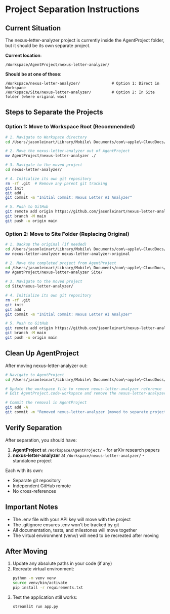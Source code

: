 # Project Separation Instructions

## Current Situation

The nexus-letter-analyzer project is currently inside the AgentProject folder, but it should be its own separate project.

**Current location**: 
```
/Workspace/AgentProject/nexus-letter-analyzer/
```

**Should be at one of these**:
```
/Workspace/nexus-letter-analyzer/              # Option 1: Direct in Workspace
/Workspace/Site/nexus-letter-analyzer/         # Option 2: In Site folder (where original was)
```

## Steps to Separate the Projects

### Option 1: Move to Workspace Root (Recommended)

```bash
# 1. Navigate to Workspace directory
cd /Users/jasonleinart/Library/Mobile\ Documents/com\~apple\~CloudDocs/Workspace/

# 2. Move the nexus-letter-analyzer out of AgentProject
mv AgentProject/nexus-letter-analyzer ./

# 3. Navigate to the moved project
cd nexus-letter-analyzer/

# 4. Initialize its own git repository
rm -rf .git  # Remove any parent git tracking
git init
git add .
git commit -m "Initial commit: Nexus Letter AI Analyzer"

# 5. Push to GitHub
git remote add origin https://github.com/jasonleinart/nexus-letter-analyzer.git
git branch -M main
git push -u origin main
```

### Option 2: Move to Site Folder (Replacing Original)

```bash
# 1. Backup the original (if needed)
cd /Users/jasonleinart/Library/Mobile\ Documents/com\~apple\~CloudDocs/Workspace/Site/
mv nexus-letter-analyzer nexus-letter-analyzer-original

# 2. Move the completed project from AgentProject
cd /Users/jasonleinart/Library/Mobile\ Documents/com\~apple\~CloudDocs/Workspace/
mv AgentProject/nexus-letter-analyzer Site/

# 3. Navigate to the moved project
cd Site/nexus-letter-analyzer/

# 4. Initialize its own git repository
rm -rf .git
git init
git add .
git commit -m "Initial commit: Nexus Letter AI Analyzer"

# 5. Push to GitHub
git remote add origin https://github.com/jasonleinart/nexus-letter-analyzer.git
git branch -M main
git push -u origin main
```

## Clean Up AgentProject

After moving nexus-letter-analyzer out:

```bash
# Navigate to AgentProject
cd /Users/jasonleinart/Library/Mobile\ Documents/com\~apple\~CloudDocs/Workspace/AgentProject/

# Update the workspace file to remove nexus-letter-analyzer reference
# Edit AgentProject.code-workspace and remove the nexus-letter-analyzer folder entry

# Commit the removal in AgentProject
git add -A
git commit -m "Removed nexus-letter-analyzer (moved to separate project)"
```

## Verify Separation

After separation, you should have:

1. **AgentProject** at `/Workspace/AgentProject/` - for arXiv research papers
2. **nexus-letter-analyzer** at `/Workspace/nexus-letter-analyzer/` - standalone project

Each with its own:
- Separate git repository
- Independent GitHub remote
- No cross-references

## Important Notes

- The .env file with your API key will move with the project
- The .gitignore ensures .env won't be tracked by git
- All documentation, tests, and milestones will move together
- The virtual environment (venv/) will need to be recreated after moving

## After Moving

1. Update any absolute paths in your code (if any)
2. Recreate virtual environment:
   ```bash
   python -m venv venv
   source venv/bin/activate
   pip install -r requirements.txt
   ```
3. Test the application still works:
   ```bash
   streamlit run app.py
   ```